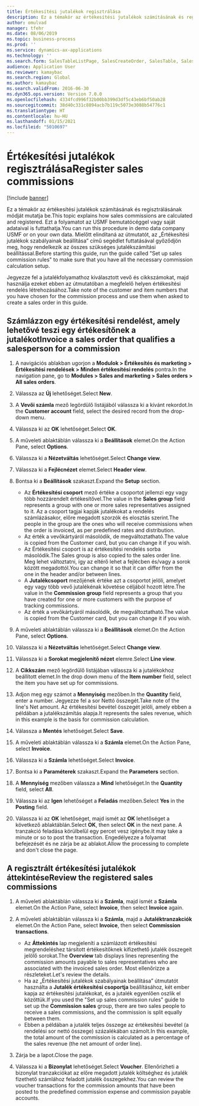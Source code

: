 ```yaml
---
title: Értékesítési jutalékok regisztrálása
description: Ez a témakör az értékesítési jutalékok számításának és regisztrálásának módját mutatja be.
author: omulvad
manager: tfehr
ms.date: 08/06/2019
ms.topic: business-process
ms.prod: ''
ms.service: dynamics-ax-applications
ms.technology: ''
ms.search.form: SalesTableListPage, SalesCreateOrder, SalesTable, SalesEditLines,  CustInvoiceJournal, CommissionTrans, LedgerTransVoucher, CustClassificationGroup
audience: Application User
ms.reviewer: kamaybac
ms.search.region: Global
ms.author: kamaybac
ms.search.validFrom: 2016-06-30
ms.dyn365.ops.version: Version 7.0.0
ms.openlocfilehash: 4334fcd996f32b00bb399d3df5c43eb6bf50ab28
ms.sourcegitcommit: 38d40c331c8894acb7b119c5073e3088b54776c1
ms.translationtype: HT
ms.contentlocale: hu-HU
ms.lasthandoff: 01/15/2021
ms.locfileid: "5010697"
---
```

# <a name="register-sales-commissions"></a><span data-ttu-id="b1724-103">Értékesítési jutalékok regisztrálása</span><span class="sxs-lookup"><span data-stu-id="b1724-103">Register sales commissions</span></span>

[!include [banner](../../includes/banner.md)]

<span data-ttu-id="b1724-104">Ez a témakör az értékesítési jutalékok számításának és regisztrálásának módját mutatja be.</span><span class="sxs-lookup"><span data-stu-id="b1724-104">This topic explains how sales commissions are calculated and registered.</span></span> <span data-ttu-id="b1724-105">Ezt a folyamatot az USMF bemutatócéggel vagy saját adataival is futtathatja.</span><span class="sxs-lookup"><span data-stu-id="b1724-105">You can run this procedure in demo data company USMF or on your own data.</span></span> <span data-ttu-id="b1724-106">Mielőtt elindítaná az útmutatót, az „Értékesítési jutalékok szabályainak beállítása” című segédlet futtatásával győződjön meg, hogy rendelkezik az összes szükséges jutalékszámítási beállítással.</span><span class="sxs-lookup"><span data-stu-id="b1724-106">Before starting this guide, run the guide called "Set up sales commission rules" to make sure that you have all the necessary commission calculation setup.</span></span>

<span data-ttu-id="b1724-107">Jegyezze fel a jutalékfolyamathoz kiválasztott vevő és cikkszámokat, majd használja ezeket ebben az útmutatóban a megfelelő helyen értékesítési rendelés létrehozásához.</span><span class="sxs-lookup"><span data-stu-id="b1724-107">Take note of the customer and item numbers that you have chosen for the commission process and use them when asked to create a sales order in this guide.</span></span>


## <a name="invoice-a-sales-order-that-qualifies-a-salesperson-for-a-commission"></a><span data-ttu-id="b1724-108">Számlázzon egy értékesítési rendelést, amely lehetővé teszi egy értékesítőnek a jutalékot</span><span class="sxs-lookup"><span data-stu-id="b1724-108">Invoice a sales order that qualifies a salesperson for a commission</span></span>
1. <span data-ttu-id="b1724-109">A navigációs ablakban ugorjon a **Modulok > Értékesítés és marketing > Értékesítési rendelések > Minden értékesítési rendelés** pontra.</span><span class="sxs-lookup"><span data-stu-id="b1724-109">In the navigation pane, go to **Modules > Sales and marketing > Sales orders > All sales orders**.</span></span>
2. <span data-ttu-id="b1724-110">Válassza az **Új** lehetőséget.</span><span class="sxs-lookup"><span data-stu-id="b1724-110">Select **New**.</span></span>
3. <span data-ttu-id="b1724-111">A **Vevői számla** mező legördülő listájából válassza ki a kívánt rekordot.</span><span class="sxs-lookup"><span data-stu-id="b1724-111">In the **Customer account** field, select the desired record from the drop-down menu.</span></span>
4. <span data-ttu-id="b1724-112">Válassza ki az **OK** lehetőséget.</span><span class="sxs-lookup"><span data-stu-id="b1724-112">Select **OK**.</span></span>
5. <span data-ttu-id="b1724-113">A műveleti ablaktáblán válassza ki a **Beállítások** elemet.</span><span class="sxs-lookup"><span data-stu-id="b1724-113">On the Action Pane, select **Options**.</span></span>
6. <span data-ttu-id="b1724-114">Válassza ki a **Nézetváltás** lehetőséget.</span><span class="sxs-lookup"><span data-stu-id="b1724-114">Select **Change view**.</span></span>
7. <span data-ttu-id="b1724-115">Válassza ki a **Fejlécnézet** elemet.</span><span class="sxs-lookup"><span data-stu-id="b1724-115">Select **Header view**.</span></span>
8. <span data-ttu-id="b1724-116">Bontsa ki a **Beállítások** szakaszt.</span><span class="sxs-lookup"><span data-stu-id="b1724-116">Expand the **Setup** section.</span></span>

    - <span data-ttu-id="b1724-117">Az **Értékesítési csoport** mező értéke a csoportot jellemzi egy vagy több hozzárendelt értékesítővel.</span><span class="sxs-lookup"><span data-stu-id="b1724-117">The value in the **Sales group** field represents a group with one or more sales representatives assigned to it.</span></span> <span data-ttu-id="b1724-118">Az a csoport tagjai kapják jutalékokat a rendelés számlázásakor, előre megadott szorzók és elosztás szerint.</span><span class="sxs-lookup"><span data-stu-id="b1724-118">The people in the group are the ones who will receive commissions when the order is invoiced, as per predefined rates and distribution.</span></span>   
    - <span data-ttu-id="b1724-119">Az érték a vevőkártyáról másolódik, de megváltoztatható.</span><span class="sxs-lookup"><span data-stu-id="b1724-119">The value is copied from the Customer card, but you can change it if you wish.</span></span>  
    - <span data-ttu-id="b1724-120">Az Értékesítési csoport is az értékesítési rendelés sorba másolódik.</span><span class="sxs-lookup"><span data-stu-id="b1724-120">The Sales group is also copied to the sales order line.</span></span> <span data-ttu-id="b1724-121">Meg lehet változtatni, így az eltérő lehet a fejlécben és/vagy a sorok között megadottól.</span><span class="sxs-lookup"><span data-stu-id="b1724-121">You can change it so that it can differ from the one in the header and/or between lines.</span></span>  
    - <span data-ttu-id="b1724-122">A **Jutalékcsoport** mezőjének értéke azt a csoportot jelöli, amelyet egy vagy több vevő jutalékénak követése céljából hozott létre.</span><span class="sxs-lookup"><span data-stu-id="b1724-122">The value in the **Commission group** field represents a group that you have created for one or more customers with the purpose of tracking commissions.</span></span>   
    - <span data-ttu-id="b1724-123">Az érték a vevőkártyáról másolódik, de megváltoztatható.</span><span class="sxs-lookup"><span data-stu-id="b1724-123">The value is copied from the Customer card, but you can change it if you wish.</span></span>   

9. <span data-ttu-id="b1724-124">A műveleti ablaktáblán válassza ki a **Beállítások** elemet.</span><span class="sxs-lookup"><span data-stu-id="b1724-124">On the Action Pane, select **Options**.</span></span>
10. <span data-ttu-id="b1724-125">Válassza ki a **Nézetváltás** lehetőséget.</span><span class="sxs-lookup"><span data-stu-id="b1724-125">Select **Change view**.</span></span>
11. <span data-ttu-id="b1724-126">Válassza ki a **Sorokat megjelenítő nézet** elemre.</span><span class="sxs-lookup"><span data-stu-id="b1724-126">Select **Line view**.</span></span>
12. <span data-ttu-id="b1724-127">A **Cikkszám** mező legördülő listájában válassza ki a jutalékokhoz beállított elemet.</span><span class="sxs-lookup"><span data-stu-id="b1724-127">In the drop down menu of the **Item number** field, select the item you have set up for commissions.</span></span> 
13. <span data-ttu-id="b1724-128">Adjon meg egy számot a **Mennyiség** mezőben.</span><span class="sxs-lookup"><span data-stu-id="b1724-128">In the **Quantity** field, enter a number.</span></span> <span data-ttu-id="b1724-129">Jegyezze fel a sor Nettó összegét.</span><span class="sxs-lookup"><span data-stu-id="b1724-129">Take note of the line's Net amount.</span></span> <span data-ttu-id="b1724-130">Az értékesítési bevétel összegét jelöli, amely ebben a példában a jutalékszámítás alapja.</span><span class="sxs-lookup"><span data-stu-id="b1724-130">It represents the sales revenue, which in this example is the basis for commission calculation.</span></span>  
14. <span data-ttu-id="b1724-131">Válassza a **Mentés** lehetőséget.</span><span class="sxs-lookup"><span data-stu-id="b1724-131">Select **Save**.</span></span>
15. <span data-ttu-id="b1724-132">A műveleti ablaktáblán válassza ki a **Számla** elemet.</span><span class="sxs-lookup"><span data-stu-id="b1724-132">On the Action Pane, select **Invoice**.</span></span>
16. <span data-ttu-id="b1724-133">Válassza ki a **Számla** lehetőséget.</span><span class="sxs-lookup"><span data-stu-id="b1724-133">Select **Invoice**.</span></span>
17. <span data-ttu-id="b1724-134">Bontsa ki a **Paraméterek** szakaszt.</span><span class="sxs-lookup"><span data-stu-id="b1724-134">Expand the **Parameters** section.</span></span>
18. <span data-ttu-id="b1724-135">A **Mennyiség** mezőben válassza a **Mind** lehetőséget.</span><span class="sxs-lookup"><span data-stu-id="b1724-135">In the **Quantity** field, select **All**.</span></span>
19. <span data-ttu-id="b1724-136">Válassza ki az **Igen** lehetőséget a **Feladás** mezőben.</span><span class="sxs-lookup"><span data-stu-id="b1724-136">Select **Yes** in the **Posting** field.</span></span>
20. <span data-ttu-id="b1724-137">Válassza ki az **OK** lehetőséget, majd ismét az **OK** lehetőséget a következő ablaktáblán.</span><span class="sxs-lookup"><span data-stu-id="b1724-137">Select **OK**, then select **OK** in the next pane.</span></span> <span data-ttu-id="b1724-138">A tranzakció feladása körülbelül egy percet vesz igénybe.</span><span class="sxs-lookup"><span data-stu-id="b1724-138">It may take a minute or so to post the transaction.</span></span> <span data-ttu-id="b1724-139">Engedélyezze a folyamat befejezését és ne zárja be az ablakot.</span><span class="sxs-lookup"><span data-stu-id="b1724-139">Allow the processing to complete and don't close the page.</span></span>  

## <a name="review-the-registered-sales-commissions"></a><span data-ttu-id="b1724-140">A regisztrált értékesítési jutalékok áttekintése</span><span class="sxs-lookup"><span data-stu-id="b1724-140">Review the registered sales commissions</span></span>
1. <span data-ttu-id="b1724-141">A műveleti ablaktáblán válassza ki a **Számla**, majd ismét a **Számla** elemet.</span><span class="sxs-lookup"><span data-stu-id="b1724-141">On the Action Pane, select **Invoice**, then select **Invoice** again.</span></span>
2. <span data-ttu-id="b1724-142">A műveleti ablaktáblán válassza ki a **Számla**, majd a **Jutaléktranzakciók** elemet.</span><span class="sxs-lookup"><span data-stu-id="b1724-142">On the Action Pane, select **Invoice**, then select **Commission transactions**.</span></span>

    - <span data-ttu-id="b1724-143">Az **Áttekintés** lap megjeleníti a számlázott értékesítési megrendeléshez társított értékesítőknek kifizethető jutalék összegeit jelölő sorokat.</span><span class="sxs-lookup"><span data-stu-id="b1724-143">The **Overview** tab displays lines representing the commission amounts payable to sales representatives who are associated with the invoiced sales order.</span></span> <span data-ttu-id="b1724-144">Most ellenőrizze a részleteket.</span><span class="sxs-lookup"><span data-stu-id="b1724-144">Let's review the details.</span></span>  
    - <span data-ttu-id="b1724-145">Ha az „Értékesítési jutalékok szabályainak beállítása” útmutatót használta a **Jutalék értékesítési csoportja** beállításához, két ember kapja az értékesítési jutalékokat, és a jutalék egyenlően oszlik el közöttük.</span><span class="sxs-lookup"><span data-stu-id="b1724-145">If you used the "Set up sales commission rules" guide to set up the **Commission sales** group, there are two sales people to receive a sales commissions, and the commission is split equally between them.</span></span>  
    - <span data-ttu-id="b1724-146">Ebben a példában a jutalék teljes összege az értékesítési bevétel (a rendelési sor nettó összege) százalékában számolt.</span><span class="sxs-lookup"><span data-stu-id="b1724-146">In this example, the total amount of the commission is calculated as a percentage of the sales revenue (the net amount of order line).</span></span>  
3. <span data-ttu-id="b1724-147">Zárja be a lapot.</span><span class="sxs-lookup"><span data-stu-id="b1724-147">Close the page.</span></span>
4. <span data-ttu-id="b1724-148">Válassza ki a **Bizonylat** lehetőséget.</span><span class="sxs-lookup"><span data-stu-id="b1724-148">Select **Voucher**.</span></span> <span data-ttu-id="b1724-149">Ellenőrizheti a bizonylat tranzakciókat az előre megadott jutalék költséghez és jutalék fizethető számlához feladott jutalék összegekhez.</span><span class="sxs-lookup"><span data-stu-id="b1724-149">You can review the voucher transactions for the commission amounts that have been posted to the predefined commission expense and commission payable accounts.</span></span>  


